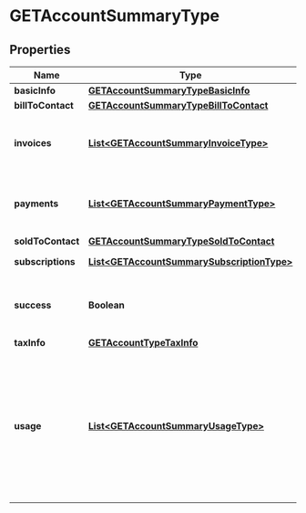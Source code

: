 

# GETAccountSummaryType


## Properties

| Name | Type | Description | Notes |
|------------ | ------------- | ------------- | -------------|
|**basicInfo** | [**GETAccountSummaryTypeBasicInfo**](GETAccountSummaryTypeBasicInfo.md) |  |  [optional] |
|**billToContact** | [**GETAccountSummaryTypeBillToContact**](GETAccountSummaryTypeBillToContact.md) |  |  [optional] |
|**invoices** | [**List&lt;GETAccountSummaryInvoiceType&gt;**](GETAccountSummaryInvoiceType.md) | Container for invoices. Only returns the last 6 invoices.  |  [optional] |
|**payments** | [**List&lt;GETAccountSummaryPaymentType&gt;**](GETAccountSummaryPaymentType.md) | Container for payments. Only returns the last 6 payments.  |  [optional] |
|**soldToContact** | [**GETAccountSummaryTypeSoldToContact**](GETAccountSummaryTypeSoldToContact.md) |  |  [optional] |
|**subscriptions** | [**List&lt;GETAccountSummarySubscriptionType&gt;**](GETAccountSummarySubscriptionType.md) | Container for subscriptions.  |  [optional] |
|**success** | **Boolean** | Returns &#x60;true&#x60; if the request was processed successfully.  |  [optional] |
|**taxInfo** | [**GETAccountTypeTaxInfo**](GETAccountTypeTaxInfo.md) |  |  [optional] |
|**usage** | [**List&lt;GETAccountSummaryUsageType&gt;**](GETAccountSummaryUsageType.md) | Container for usage data. Only returns the last 6 months of usage.  **Note:** If the Active Rating feature is enabled, no usage data is returned in the response body field.  |  [optional] |




